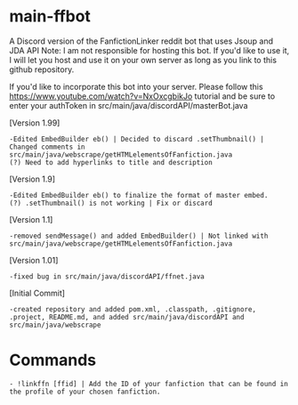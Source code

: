 # main-ffbot
A Discord version of the FanfictionLinker reddit bot that uses Jsoup and JDA API
Note: I am not responsible for hosting this bot. If you'd like to use it, I will let you host and use it on your own server as long as you link to this github repository.

If you'd like to incorporate this bot into your server. Please follow this https://www.youtube.com/watch?v=NxOxcgbikJo tutorial and be sure to enter your authToken in src/main/java/discordAPI/masterBot.java
  
  [Version 1.99]
    
    -Edited EmbedBuilder eb() | Decided to discard .setThumbnail() | Changed comments in src/main/java/webscrape/getHTMLelementsOfFanfiction.java
    (?) Need to add hyperlinks to title and description 
    
  [Version 1.9]
    
    -Edited EmbedBuilder eb() to finalize the format of master embed.
    (?) .setThumbnail() is not working | Fix or discard
  
  [Version 1.1]
  
    -removed sendMessage() and added EmbedBuilder() | Not linked with src/main/java/webscrape/getHTMLelementsOfFanfiction.java
    
  [Version 1.01] 
    
    -fixed bug in src/main/java/discordAPI/ffnet.java
    
  [Initial Commit]
    
    -created repository and added pom.xml, .classpath, .gitignore, .project, README.md, and added src/main/java/discordAPI and src/main/java/webscrape
    
 
  
  # Commands 
  
    - !linkffn [ffid] | Add the ID of your fanfiction that can be found in the profile of your chosen fanfiction.

